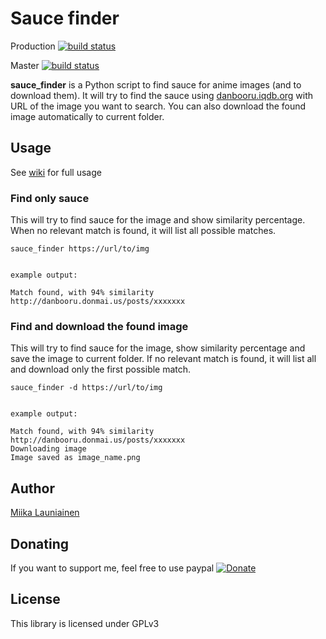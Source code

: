 # Sauce finder

Production [![build status](https://gitlab.com/miicat/sauce-finder/badges/production/pipeline.svg)](https://gitlab.com/miicat/sauce-finder/commits/production)

Master [![build status](https://gitlab.com/miicat/sauce-finder/badges/master/pipeline.svg)](https://gitlab.com/miicat/sauce-finder/commits/master)



**sauce_finder** is a Python script to find sauce for anime images (and to download them).
It will try to find the sauce using [danbooru.iqdb.org](http://danbooru.iqdb.org/) with URL of the image you want to search. You can also download the found image automatically to current folder.


## Usage

See [wiki](https://gitlab.com/miicat/img-renamer/-/wikis/home) for full usage


### Find only sauce

This will try to find sauce for the image and show similarity percentage.
When no relevant match is found, it will list all possible matches.

```
sauce_finder https://url/to/img


example output:

Match found, with 94% similarity
http://danbooru.donmai.us/posts/xxxxxxx
```

### Find and download the found image

This will try to find sauce for the image, show similarity percentage and save the image to current folder.
If no relevant match is found, it will list all and download only the first possible match.

```
sauce_finder -d https://url/to/img


example output:

Match found, with 94% similarity
http://danbooru.donmai.us/posts/xxxxxxx
Downloading image
Image saved as image_name.png
```

## Author
[Miika Launiainen](https://gitlab.com/miicat)


## Donating

If you want to support me, feel free to use paypal
[![Donate](https://img.shields.io/badge/Donate-PayPal-green.svg)](https://paypal.me/miicat)

## License

This library is licensed under GPLv3
